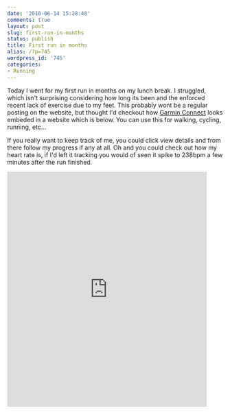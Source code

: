 ```yaml
---
date: '2010-06-14 15:28:48'
comments: true
layout: post
slug: first-run-in-months
status: publish
title: First run in months
alias: /?p=745
wordpress_id: '745'
categories:
- Running
---
```


Today I went for my first run in months on my lunch break. I struggled, which isn't surprising considering how long its been and the enforced recent lack of exercise due to my feet. This probably wont be a regular posting on the website, but thought I'd checkout how [Garmin Connect](http://connect.garmin.com) looks embeded in a website which is below. You can use this for walking, cycling, running, etc...  
<!-- more -->
If you really want to keep track of me, you could click view details and from there follow my progress if any at all. Oh and you could check out how my heart rate is, if I'd left it tracking you would of seen it spike to 238bpm a few minutes after the run finished.  

<iframe width='465' height='548' frameborder='0' src='http://connect.garmin.com:80/activity/embed/36908619'></iframe>
